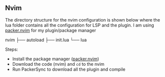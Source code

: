 ## Nvim

The directory structure for the nvim configuration is shown below where the lua folder contains all the configuration for LSP and the plugin. 
I am using [packer.nvim](https://github.com/wbthomason/packer.nvim) for my plugin/package manager

nvim
├── autoload
├── init.lua
└── lua

Steps:
* Install the package manager ([packer.nvim](https://github.com/wbthomason/packer.nvim))
* Download the code (nvim) and `cd` to the nvim
* Run PackerSync to download all the plugin and compile

